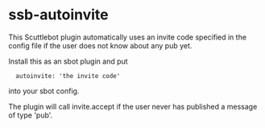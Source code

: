 ssb-autoinvite
==

This Scuttlebot plugin automatically uses an invite code specified in the config file
if the user does not know about any pub yet.

Install this as an sbot plugin and put

```
  autoinvite: 'the invite code'
```

into your sbot config.

The plugin will call invite.accept if the user never has published a message of type 'pub'.



